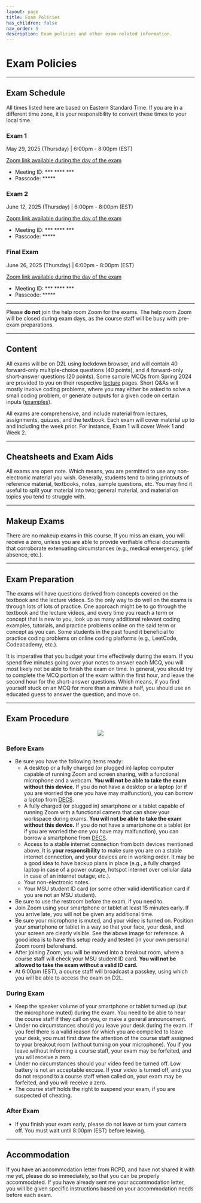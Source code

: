 ```yaml
---
layout: page
title: Exam Policies
has_children: false
nav_order: 9
description: Exam policies and other exam-related information.
---
```


# Exam Policies

---

## Exam Schedule

All times listed here are based on Eastern Standard Time. If you are in a different time zone, it is your responsibility to convert these times to your local time.

### Exam 1

May 29, 2025 (Thursday) | 6:00pm - 8:00pm (EST)

[Zoom link available during the day of the exam]()

* Meeting ID: \*\*\* \*\*\*\* \*\*\*
* Passcode: \*\*\*\*\*

### Exam 2

June 12, 2025 (Thursday) | 6:00pm - 8:00pm (EST)

[Zoom link available during the day of the exam]()

* Meeting ID: \*\*\* \*\*\*\* \*\*\*
* Passcode: \*\*\*\*\*

### Final Exam

June 26, 2025 (Thursday) | 6:00pm - 8:00pm (EST)

[Zoom link available during the day of the exam]()

* Meeting ID: \*\*\* \*\*\*\* \*\*\*
* Passcode: \*\*\*\*\*

---

Please **do not** join the help room Zoom for the exams. The help room Zoom will be closed during exam days, as the course staff will be busy with pre-exam preparations.

---

## Content

All exams will be on D2L using lockdown browser, and will contain 40 forward-only multiple-choice questions (40 points), and 4 forward-only short-answer questions (20 points). Some sample MCQs from Spring 2024 are provided to you on their respective [lecture](../lectures/) pages. Short Q&As will mostly involve coding problems, where you may either be asked to solve a small coding problem, or generate outputs for a given code on certain inputs ([examples](../assets/files/CSE_232_SQ_Examples.pdf)).

All exams are comprehensive, and include material from lectures, assignments, quizzes, and the textbook. Each exam will cover material up to and including the week prior. For instance, Exam 1 will cover Week 1 and Week 2.

---

## Cheatsheets and Exam Aids

All exams are open note. Which means, you are permitted to use any non-electronic material you wish. Generally, students tend to bring printouts of reference material, textbooks, notes, sample questions, etc. You may find it useful to split your material into two; general material, and material on topics you tend to struggle with.

<!-- For the Final Exam, you might consider the useful functions in the STL algorithm library and the many data structures (`std::vector`, `std::string`, `std::map`, `std::set`, etc.). -->

---

## Makeup Exams

There are no makeup exams in this course. If you miss an exam, you will receive a zero, unless you are able to provide verifiable official documents that corroborate extenuating circumstances (e.g., medical emergency, grief absence, etc.).

---

## Exam Preparation

The exams will have questions derived from concepts covered on the textbook and the lecture videos. So the only way to do well on the exams is through lots of lots of practice. One approach might be to go through the textbook and the lecture videos, and every time you reach a term or concept that is new to you, look up as many additional relevant coding examples, tutorials, and practice problems online on the said term or concept as you can. Some students in the past found it beneficial to practice coding problems on online coding platforms (e.g., LeetCode, Codeacademy, etc.).

It is imperative that you budget your time effectively during the exam. If you spend five minutes going over your notes to answer each MCQ, you will most likely not be able to finish the exam on time. In general, you should try to complete the MCQ portion of the exam within the first hour, and leave the second hour for the short-answer questions. Which means, if you find yourself stuck on an MCQ for more than a minute a half, you should use an educated guess to answer the question, and move on.

---

## Exam Procedure

<div align="center">
    <img src="../assets/images/exam_view.jpg">
</div>

### Before Exam

- Be sure you have the following items ready:
	- A desktop or a fully charged (or plugged in) laptop computer capable of running Zoom and screen sharing, with a functional microphone and a webcam. **You will not be able to take the exam without this device.** If you do not have a desktop or a laptop (or if you are worried the one you have may malfunction), you can borrow a laptop from [DECS](https://www.egr.msu.edu/decs).
	- A fully charged (or plugged in) smartphone or a tablet capable of running Zoom with a functional camera that can show your workspace during exams. **You will not be able to take the exam without this device.** If you do not have a smartphone or a tablet (or if you are worried the one you have may malfunction), you can borrow a smartphone from [DECS](https://www.egr.msu.edu/decs).
	- Access to a stable internet connection from both devices mentioned above. It is **your responsibility** to make sure you are on a stable internet connection, and your devices are in working order. It may be a good idea to have backup plans in place (e.g., a fully charged laptop in case of a power outage, hotspot internet over cellular data in case of an internet outage, etc.).
	- Your non-electronic notes.
	- Your MSU student ID card (or some other valid identification card if you are not an MSU student).
- Be sure to use the restroom before the exam, if you need to.
- Join Zoom using your smartphone or tablet at least 15 minutes early. If you arrive late, you will not be given any additional time.
- Be sure your microphone is muted, and your video is turned on. Position your smartphone or tablet in a way so that your face, your desk, and your screen are clearly visible. See the above image for reference. A good idea is to have this setup ready and tested (in your own personal Zoom room) beforehand.
- After joining Zoom, you will be moved into a breakout room, where a course staff will check your MSU student ID card. **You will not be allowed to take the exam without a valid ID card.**
- At 6:00pm (EST), a course staff will broadcast a passkey, using which you will be able to access the exam on D2L.

### During Exam

- Keep the speaker volume of your smartphone or tablet turned up (but the microphone muted) during the exam. You need to be able to hear the course staff if they call on you, or make a general announcement.
- Under no circumstances should you leave your desk during the exam. If you feel there is a valid reason for which you are compelled to leave your desk, you must first draw the attention of the course staff assigned to your breakout room (without turning on your microphone). You if you leave without informing a course staff, your exam may be forfeited, and you will receive a zero.
- Under no circumstances should your video feed be turned off. Low battery is not an acceptable excuse. If your video is turned off, and you do not respond to a course staff when called on, your exam may be forfeited, and you will receive a zero.
- The course staff holds the right to suspend your exam, if you are suspected of cheating.

### After Exam

- If you finish your exam early, please do not leave or turn your camera off. You must wait until 8:00pm (EST) before leaving.

---


<!-- ### Required Textbook

Exam questions will refer directly to examples and statements from the required textbook, "Tour of C++, 3rd Ed.". Please ensure that you bring a physical copy of the book to all exams.

## Preparation

Associated with each week, sample exam questions are provided with questions broadly similar to the ones that will appear on the actual exam. The best way to prepare is to solve these sample exams, on your own, with the material you intend to bring to the actual exam. If you can't solve a question, come to help room, or ask on Piazza. We recommend that only after solving the sample questions, should you look at the solutions.


## Multiple Choice Exam Details

The exam location and time(s) will be announced on Piazza. The exams are conducted with bubble sheets, so be sure to bring a pencil and eraser. No electronics are allowed, so please leave smart watches, headphones, and similar wearables in your bag. The time remaining will be announced verbally and written on the board.

## Coding Exam Details

Two of the lab sessions will be dedicated to lab practicals. You will be given an in-class Codio assignment in lieu of the regular lab assignment. Please bring your computer (recommended fully charged as there are limited outlets) to the lab you are enrolled in. The exam's Codio page is the only application that you're allowed to have open (no IDEs). You are welcome to use any non-electronic resource during the exam. This includes textbooks, printed lecture slides, notes, example solutions to homework (including instructor solutions), and birthday cards. You may **not** use any online reference material or any other electronic resource. -->



## Accommodation

If you have an accommodation letter from RCPD, and have not shared it with me yet, please do so immediately, so that you can be properly accommodated. If you have already sent me your accommodation letter, you will be given specific instructions based on your accommodation needs before each exam.